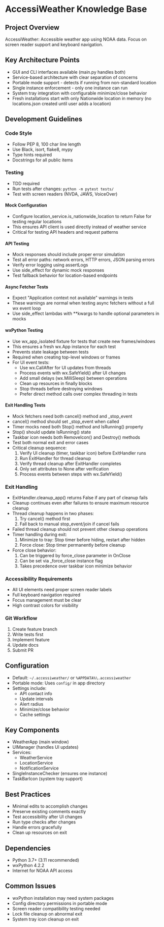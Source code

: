 # AccessiWeather Knowledge Base

## Project Overview
AccessiWeather: Accessible weather app using NOAA data. Focus on screen reader support and keyboard navigation.

## Key Architecture Points
- GUI and CLI interfaces available (main.py handles both)
- Service-based architecture with clear separation of concerns
- Portable mode support - detects if running from non-standard location
- Single instance enforcement - only one instance can run
- System tray integration with configurable minimize/close behavior
- Fresh installations start with only Nationwide location in memory (no locations.json created until user adds a location)

## Development Guidelines

### Code Style
- Follow PEP 8, 100 char line length
- Use Black, isort, flake8, mypy
- Type hints required
- Docstrings for all public items

### Testing
- TDD required
- Run tests after changes: `python -m pytest tests/`
- Test with screen readers (NVDA, JAWS, VoiceOver)

#### Mock Configuration
- Configure location_service.is_nationwide_location to return False for testing regular locations
- This ensures API client is used directly instead of weather service
- Critical for testing API headers and request patterns

#### API Testing
- Mock responses should include proper error simulation
- Test all error paths: network errors, HTTP errors, JSON parsing errors
- Verify error logging using assertLogs
- Use side_effect for dynamic mock responses
- Test fallback behavior for location-based endpoints

#### Async Fetcher Tests
- Expect "Application context not available" warnings in tests
- These warnings are normal when testing async fetchers without a full wx event loop
- Use side_effect lambdas with **kwargs to handle optional parameters in mocks

#### wxPython Testing
- Use wx_app_isolated fixture for tests that create new frames/windows
- This ensures a fresh wx.App instance for each test
- Prevents state leakage between tests
- Required when creating top-level windows or frames
- For UI event tests:
  - Use wx.CallAfter for UI updates from threads
  - Process events with wx.SafeYield() after UI changes
  - Add small delays (wx.MilliSleep) between operations
  - Clean up resources in finally blocks
  - Stop threads before destroying windows
  - Prefer direct method calls over complex threading in tests

#### Exit Handling Tests
- Mock fetchers need both cancel() method and _stop_event
- cancel() method should set _stop_event when called
- Timer mocks need both Stop() method and IsRunning() property
- Stop() should update IsRunning() state
- Taskbar icon needs both RemoveIcon() and Destroy() methods
- Test both normal exit and error cases
- Critical cleanup sequence:
  1. Verify UI cleanup (timer, taskbar icon) before ExitHandler runs
  2. Run ExitHandler for thread cleanup
  3. Verify thread cleanup after ExitHandler completes
  4. Only set attributes to None after verification
  5. Process events between steps with wx.SafeYield()

### Exit Handling
- ExitHandler.cleanup_app() returns False if any part of cleanup fails
- Cleanup continues even after failures to ensure maximum resource cleanup
- Thread cleanup happens in two phases:
  1. Try cancel() method first
  2. Fall back to manual stop_event/join if cancel fails
- Failed thread cleanup should not prevent other cleanup operations
- Timer handling during exit:
  1. Minimize to tray: Stop timer before hiding, restart after hidden
  2. Force close: Stop timer permanently before cleanup
- Force close behavior:
  1. Can be triggered by force_close parameter in OnClose
  2. Can be set via _force_close instance flag
  3. Takes precedence over taskbar icon minimize behavior

### Accessibility Requirements
- All UI elements need proper screen reader labels
- Full keyboard navigation required
- Focus management must be clear
- High contrast colors for visibility

### Git Workflow
1. Create feature branch
2. Write tests first
3. Implement feature
4. Update docs
5. Submit PR

## Configuration
- Default: `~/.accessiweather/` or `%APPDATA%\.accessiweather`
- Portable mode: Uses `config/` in app directory
- Settings include:
  - API contact info
  - Update intervals
  - Alert radius
  - Minimize/close behavior
  - Cache settings

## Key Components
- WeatherApp (main window)
- UIManager (handles UI updates)
- Services:
  - WeatherService
  - LocationService
  - NotificationService
- SingleInstanceChecker (ensures one instance)
- TaskBarIcon (system tray support)

## Best Practices
- Minimal edits to accomplish changes
- Preserve existing comments exactly
- Test accessibility after UI changes
- Run type checks after changes
- Handle errors gracefully
- Clean up resources on exit

## Dependencies
- Python 3.7+ (3.11 recommended)
- wxPython 4.2.2
- Internet for NOAA API access

## Common Issues
- wxPython installation may need system packages
- Config directory permissions in portable mode
- Screen reader compatibility testing needed
- Lock file cleanup on abnormal exit
- System tray icon cleanup on exit